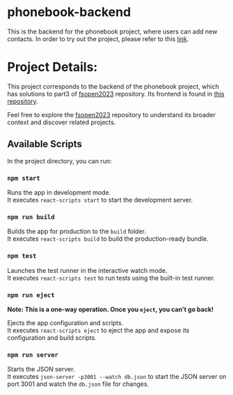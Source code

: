 # phonebook-backend

This is the backend for the phonebook project, where users can add new contacts. In order to try out the project, please refer to this [link](https://fsopen2023-phonebook-backend.onrender.com).

# Project Details:

This project corresponds to the backend of the phonebook project, which has solutions to part3 of [fsopen2023](https://github.com/413C5/fsopen2023) repository. Its frontend is found in [this repository](https://github.com/413C5/fsopen2023/tree/main/part2/phonebook).

Feel free to explore the [fsopen2023](https://github.com/413C5/fsopen2023) repository to understand its broader context and discover related projects.

## Available Scripts

In the project directory, you can run:

### `npm start`

Runs the app in development mode.\
It executes `react-scripts start` to start the development server.

### `npm run build`

Builds the app for production to the `build` folder.\
It executes `react-scripts build` to build the production-ready bundle.

### `npm test`

Launches the test runner in the interactive watch mode.\
It executes `react-scripts test` to run tests using the built-in test runner.

### `npm run eject`

**Note: This is a one-way operation. Once you `eject`, you can't go back!**

Ejects the app configuration and scripts.\
It executes `react-scripts eject` to eject the app and expose its configuration and build scripts.

### `npm run server`

Starts the JSON server.\
It executes `json-server -p3001 --watch db.json` to start the JSON server on port 3001 and watch the `db.json` file for changes.

